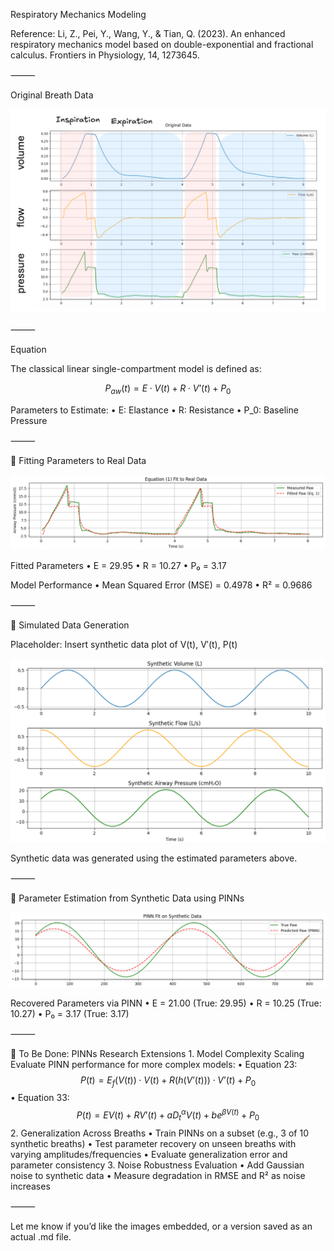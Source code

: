 Respiratory Mechanics Modeling

Reference:
Li, Z., Pei, Y., Wang, Y., & Tian, Q. (2023). An enhanced respiratory mechanics model based on double-exponential and fractional calculus. Frontiers in Physiology, 14, 1273645.

⸻

Original Breath Data

![Original Breath](https://github.com/ashhadulislam/PINNs2025/blob/main/docs/figs/OriginalBreaths.png)

⸻

Equation

The classical linear single-compartment model is defined as:

$$
P_{aw}(t) = E \cdot V(t) + R \cdot V’(t) + P_0
$$

Parameters to Estimate:
    •   E: Elastance
    •   R: Resistance
    •   P_0: Baseline Pressure

⸻

🔧 Fitting Parameters to Real Data

![Real vs Fitted Pressure](https://github.com/ashhadulislam/PINNs2025/blob/main/docs/figs/FittingParams.png)



Fitted Parameters
    •   E = 29.95
    •   R = 10.27
    •   P₀ = 3.17

Model Performance
    •   Mean Squared Error (MSE) = 0.4978
    •   R² = 0.9686

⸻

🧪 Simulated Data Generation

Placeholder: Insert synthetic data plot of V(t), V′(t), P(t)

![Synthetic data](https://github.com/ashhadulislam/PINNs2025/blob/main/docs/figs/SimulatedBreaths.png)


Synthetic data was generated using the estimated parameters above.

⸻

🤖 Parameter Estimation from Synthetic Data using PINNs


![PINN output vs synthetic data](https://github.com/ashhadulislam/PINNs2025/blob/main/docs/figs/EstimatedParamsonSimBreaths.png)


Recovered Parameters via PINN
    •   E = 21.00 (True: 29.95)
    •   R = 10.25 (True: 10.27)
    •   P₀ = 3.17 (True: 3.17)

⸻

🔭 To Be Done: PINNs Research Extensions
    1.  Model Complexity Scaling
Evaluate PINN performance for more complex models:
    •   Equation 23:
$$
P(t) = E_f(V(t)) \cdot V(t) + R(h(V’(t))) \cdot V’(t) + P_0
$$
    •   Equation 33:
$$
P(t) = EV(t) + RV’(t) + aD_t^\alpha V(t) + b e^{\beta V(t)} + P_0
$$
    2.  Generalization Across Breaths
    •   Train PINNs on a subset (e.g., 3 of 10 synthetic breaths)
    •   Test parameter recovery on unseen breaths with varying amplitudes/frequencies
    •   Evaluate generalization error and parameter consistency
    3.  Noise Robustness Evaluation
    •   Add Gaussian noise to synthetic data
    •   Measure degradation in RMSE and R² as noise increases

⸻

Let me know if you’d like the images embedded, or a version saved as an actual .md file.